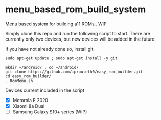 # menu_based_rom_build_system
Menu based system for building a11 ROMs..  WIP

Simply clone this repo and run the following script to start.  There are currently only two devices, but new devices will be added in the future.

If you have not already done so, install git.

```
sudo apt-get update ; sudo apt-get install -y git
```

```
mkdir ~/android/ ; cd ~/android/
git clone https://github.com/iprouteth0/easy_rom_builder.git
cd easy_rom_builder/
. RomMenu.sh
```

Devices current included in the script
- [x] Motorola E 2020
- [x] Xiaomi 8a Dual
- [ ] Samsung Galaxy S10+ series (WIP)
